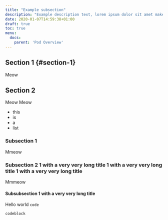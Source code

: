 ```yaml
---
title: "Example subsection"
description: "Example description text, lorem ipsum dolor sit amet make it look good"
date: 2020-01-07T14:59:38+01:00
draft: true
toc: true
menu:
  docs:
    parent: 'Pod Overview'
---
```


## Section 1 {#section-1}

Meow

## Section 2

Meow Meow

- this
- is
- a
- list

### Subsection 1

Mmeow

### Subsection 2 1 with a very very long title  1 with a very very long title  1 with a very very long title

Mmmeow

#### Subsubsection 1 with a very very long title

Hello world `code`

```shell
codeblock
```
